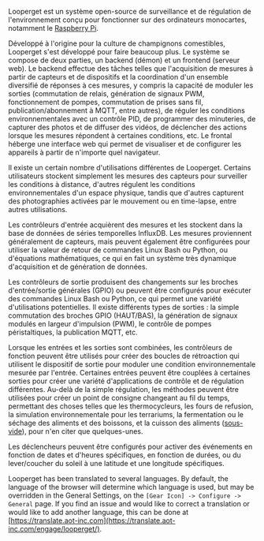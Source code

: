 Looperget est un système open-source de surveillance et de régulation de l'environnement conçu pour fonctionner sur des ordinateurs monocartes, notamment le [Raspberry Pi](https://en.wikipedia.org/wiki/Raspberry_Pi).

Développé à l'origine pour la culture de champignons comestibles, Looperget s'est développé pour faire beaucoup plus. Le système se compose de deux parties, un backend (démon) et un frontend (serveur web). Le backend effectue des tâches telles que l'acquisition de mesures à partir de capteurs et de dispositifs et la coordination d'un ensemble diversifié de réponses à ces mesures, y compris la capacité de moduler les sorties (commutation de relais, génération de signaux PWM, fonctionnement de pompes, commutation de prises sans fil, publication/abonnement à MQTT, entre autres), de réguler les conditions environnementales avec un contrôle PID, de programmer des minuteries, de capturer des photos et de diffuser des vidéos, de déclencher des actions lorsque les mesures répondent à certaines conditions, etc. Le frontal héberge une interface web qui permet de visualiser et de configurer les appareils à partir de n'importe quel navigateur.

Il existe un certain nombre d'utilisations différentes de Looperget. Certains utilisateurs stockent simplement les mesures des capteurs pour surveiller les conditions à distance, d'autres régulent les conditions environnementales d'un espace physique, tandis que d'autres capturent des photographies activées par le mouvement ou en time-lapse, entre autres utilisations.

Les contrôleurs d'entrée acquièrent des mesures et les stockent dans la base de données de séries temporelles InfluxDB. Les mesures proviennent généralement de capteurs, mais peuvent également être configurées pour utiliser la valeur de retour de commandes Linux Bash ou Python, ou d'équations mathématiques, ce qui en fait un système très dynamique d'acquisition et de génération de données.

Les contrôleurs de sortie produisent des changements sur les broches d'entrée/sortie générales (GPIO) ou peuvent être configurés pour exécuter des commandes Linux Bash ou Python, ce qui permet une variété d'utilisations potentielles. Il existe différents types de sorties : la simple commutation des broches GPIO (HAUT/BAS), la génération de signaux modulés en largeur d'impulsion (PWM), le contrôle de pompes péristaltiques, la publication MQTT, etc.

Lorsque les entrées et les sorties sont combinées, les contrôleurs de fonction peuvent être utilisés pour créer des boucles de rétroaction qui utilisent le dispositif de sortie pour moduler une condition environnementale mesurée par l'entrée. Certaines entrées peuvent être couplées à certaines sorties pour créer une variété d'applications de contrôle et de régulation différentes. Au-delà de la simple régulation, les méthodes peuvent être utilisées pour créer un point de consigne changeant au fil du temps, permettant des choses telles que les thermocycleurs, les fours de refusion, la simulation environnementale pour les terrariums, la fermentation ou le séchage des aliments et des boissons, et la cuisson des aliments ([sous-vide](https://en.wikipedia.org/wiki/Sous-vide)), pour n'en citer que quelques-unes.

Les déclencheurs peuvent être configurés pour activer des événements en fonction de dates et d'heures spécifiques, en fonction de durées, ou du lever/coucher du soleil à une latitude et une longitude spécifiques.

Looperget has been translated to several languages. By default, the language of the browser will determine which language is used, but may be overridden in the General Settings, on the `[Gear Icon] -> Configure -> General` page. If you find an issue and would like to correct a translation or would like to add another language, this can be done at [https://translate.aot-inc.com](https://translate.aot-inc.com/engage/looperget/).
